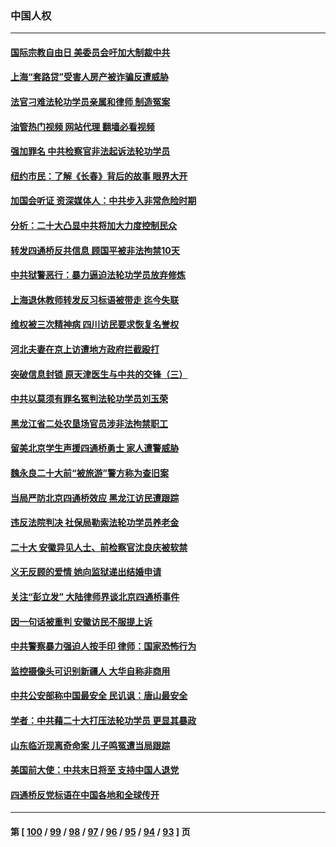 ### 中国人权
---
#### [国际宗教自由日 美委员会吁加大制裁中共](../../pages/ncid278/n13855021.md?10300045) 
#### [上海“套路贷”受害人房产被诈骗反遭威胁](../../pages/ncid278/n13853106.md?10300045) 
#### [法官刁难法轮功学员亲属和律师 制造冤案](../../pages/ncid278/n13853873.md?10300045) 
#### [油管热门视频 网站代理 翻墙必看视频](http://132.145.103.77:81/youtube.html?10300045)
#### [强加罪名 中共检察官非法起诉法轮功学员](../../pages/ncid278/n13852456.md?10300045) 
#### [纽约市民：了解《长春》背后的故事 眼界大开](../../pages/ncid278/n13853501.md?10300045) 
#### [加国会听证 资深媒体人：中共步入非常危险时期](../../pages/ncid278/n13853553.md?10300045) 
#### [分析：二十大凸显中共将加大力度控制民众](../../pages/ncid278/n13853443.md?10300045) 
#### [转发四通桥反共信息 顾国平被非法拘禁10天](../../pages/ncid278/n13852888.md?10300045) 
#### [中共狱警恶行：暴力逼迫法轮功学员放弃修炼](../../pages/ncid278/n13851207.md?10300045) 
#### [上海退休教师转发反习标语被带走 迄今失联](../../pages/ncid278/n13852403.md?10300045) 
#### [维权被三次精神病 四川访民要求恢复名誉权](../../pages/ncid278/n13851812.md?10300045) 
#### [河北夫妻在京上访遭地方政府拦截殴打](../../pages/ncid278/n13851214.md?10300045) 
#### [突破信息封锁 原天津医生与中共的交锋（三）](../../pages/ncid278/n13849718.md?10300045) 
#### [中共以莫须有罪名冤判法轮功学员刘玉荣](../../pages/ncid278/n13850139.md?10300045) 
#### [黑龙江省二处农垦场官员涉非法拘禁职工](../../pages/ncid278/n13851061.md?10300045) 
#### [留美北京学生声援四通桥勇士 家人遭警威胁](../../pages/ncid278/n13850956.md?10300045) 
#### [魏永良二十大前“被旅游”警方称为查旧案](../../pages/ncid278/n13850621.md?10300045) 
#### [当局严防北京四通桥效应 黑龙江访民遭跟踪](../../pages/ncid278/n13850235.md?10300045) 
#### [违反法院判决 社保局勒索法轮功学员养老金](../../pages/ncid278/n13847343.md?10300045) 
#### [二十大 安徽异见人士、前检察官沈良庆被软禁](../../pages/ncid278/n13850071.md?10300045) 
#### [义无反顾的爱情 她向监狱递出结婚申请](../../pages/ncid278/n13849716.md?10300045) 
#### [关注“彭立发” 大陆律师界谈北京四通桥事件](../../pages/ncid278/n13849566.md?10300045) 
#### [因一句话被重判 安徽访民不服提上诉](../../pages/ncid278/n13849544.md?10300045) 
#### [中共警察暴力强迫人按手印 律师：国家恐怖行为](../../pages/ncid278/n13848797.md?10300045) 
#### [监控摄像头可识别新疆人 大华自称非商用](../../pages/ncid278/n13848882.md?10300045) 
#### [中共公安部称中国最安全 民讥讽：唐山最安全](../../pages/ncid278/n13848759.md?10300045) 
#### [学者：中共藉二十大打压法轮功学员 更显其暴政](../../pages/ncid278/n13847577.md?10300045) 
#### [山东临沂现离奇命案 儿子鸣冤遭当局跟踪](../../pages/ncid278/n13847716.md?10300045) 
#### [美国前大使：中共末日将至 支持中国人退党](../../pages/ncid278/n13848220.md?10300045) 
#### [四通桥反党标语在中国各地和全球传开](../../pages/ncid278/n13848108.md?10300045) 

---
#### 第 [ [100](./100.md?10300045) / [99](./99.md?10300045) / [98](./98.md?10300045) / [97](./97.md?10300045) / [96](./96.md?10300045) / [95](./95.md?10300045) / [94](./94.md?10300045) / [93](./93.md?10300045) ] 页
